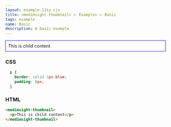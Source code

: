 ```yaml
---
layout: example.11ty.cjs
title: <medimsight-thumbnail> ⌲ Examples ⌲ Basic
tags: example
name: Basic
description: A basic example
---
```


<style>
  medimsight-thumbnail p {
    border: solid 1px blue;
    padding: 8px;
  }
</style>
<medimsight-thumbnail>
  <p>This is child content</p>
</medimsight-thumbnail>

<h3>CSS</h3>

```css
  p {
    border: solid 1px blue;
    padding: 8px;
  }
```

<h3>HTML</h3>

```html
<medimsight-thumbnail>
  <p>This is child content</p>
</medimsight-thumbnail>
```
